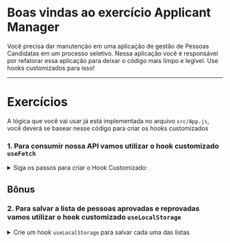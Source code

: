 # Boas vindas ao exercício Applicant Manager

Você precisa dar manutenção em uma aplicação de gestão de Pessoas Candidatas em um processo seletivo. Nessa aplicação você é responsável por refatorar essa aplicação para deixar o código mais limpo e legível. Use hooks customizados para isso! 

---

# Exercícios

A lógica que você vai usar já está implementada no arquivo `src/App.js`, você deverá se basear nesse código para criar os hooks customizados

### 1. Para consumir nossa API vamos utilizar o hook customizado `useFetch`

<details>
<summary>Siga os passos para criar o Hook Customizado:</summary><br />

> Dica: Lembre-se de olhar a lógica que já está implementada no arquivo `src/App.js` para criar o hook customizado

1. Crie dentro da pasta hooks um arquivo `useFetch.js`. Vamos precisar dos hooks `useEffect` e `useState` para fazer a chamada a API e salvar o seu retorno.

2. O Hook deverá receber como parâmetro a url para onde iremos fazer a requisição.

3. Crie três estados:

   - um estado de carregando, para aguardar enquanto a requisição está sendo feita
   - um estado para salvar o retorno da API
   - e outro estado para caso haja algum error na requisição

4. Crie uma função para fazer o `fetch` da url recebida como parâmetro, utilize o `useEffect` para chamar essa função e faça o tratamento de erro.

5. Retorne um objeto contento os três estados criados e a função que chama o `fetch()`.

Pronto o seu Hook Customizado está feito, agora utilize ele no `App.js` recebendo como parâmetro a url que gera pessoas aleatórias da api [Random User](https://randomuser.me/).

> Atenção: lembre-se de refatorar o código implementado em `App.js` para que sua aplicação continue funcionando corretamente.

</details>

## Bônus

### 2. Para salvar a lista de pessoas aprovadas e reprovadas vamos utilizar o hook customizado `useLocalStorage`

<details>
<summary>Crie um hook <code>useLocalStorage</code> para salvar cada uma das listas</summary><br />

Nossa aplicação renderiza pessoas aleatórias, onde é possível adiciona-las a lista de aprovadas ou reprovadas. Porém, os códigos estão duplicados e você deverá criar um hook customizado para eliminar essas duplicidades.

> Dica: Lembre-se de olhar a lógica que já está implementada no arquivo `src/App.js` para criar o hook customizado

1. Crie o hook customizado `useLocalStorage` dentro da pasta hooks.
2. Esse hook deverá receber como parâmetro a chave do item que será salvo no localStorage e o valor inicial desse item.
3. O hook deverá possuir:

   - um estado para salvar o valor do item (inicialmente deve ser ou o valor salvo no localStorage ou o valor inicial passado como parâmetro)
   - uma função para atualizar o valor do estado e salvar no localStorage
   - uma função para remover a chave do localStorage e resetar o estado para o valor inicial

4. Retorne um array com o valor do estado e as duas funções criadas.s

> Atenção: lembre-se de refatorar o código implementado em `App.js` para que sua aplicação continue funcionando corretamente.

</details>
